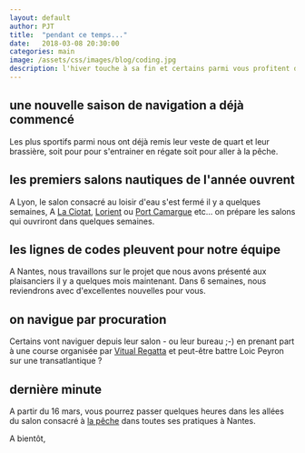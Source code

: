 ```yaml
---
layout: default
author: PJT
title:  "pendant ce temps..."
date:   2018-03-08 20:30:00
categories: main
image: /assets/css/images/blog/coding.jpg
description: l'hiver touche à sa fin et certains parmi vous profitent de la neige pour descendre quelques pistes avant de reprendre le travail, pendant ce temps-là...
---
```

## une nouvelle saison de navigation a déjà commencé
Les plus sportifs parmi nous ont déjà remis leur veste de quart et leur brassière, soit pour pour s'entrainer en régate soit pour aller à la pêche.  

## les premiers salons nautiques de l'année ouvrent
A Lyon, le salon consacré au loisir d'eau s'est fermé il y a quelques semaines,
A [La Ciotat](http://www.salon-lesnauticales.com), [Lorient](http://www.lorient-nautic.com) ou [Port Camargue](http://www.lesnautiques.com) etc... on prépare les salons qui ouvriront dans quelques semaines.

## les lignes de codes pleuvent pour notre équipe 
A Nantes, nous travaillons sur le projet que nous avons présenté aux plaisanciers il y a quelques mois maintenant.  Dans 6 semaines, nous reviendrons avec d'excellentes nouvelles pour vous.

## on navigue par procuration
Certains vont naviguer depuis leur salon - ou leur bureau ;-) en prenant part à une course organisée par [Vitual Regatta](http://www.virtualregatta.com/index_vroffshore.php) et peut-être battre Loic Peyron sur une transatlantique ?   

## dernière minute
A partir du 16 mars, vous pourrez passer quelques heures dans les allées du salon consacré à [la pêche](https://www.salon-peche-mer.com) dans toutes ses pratiques à Nantes.

A bientôt,